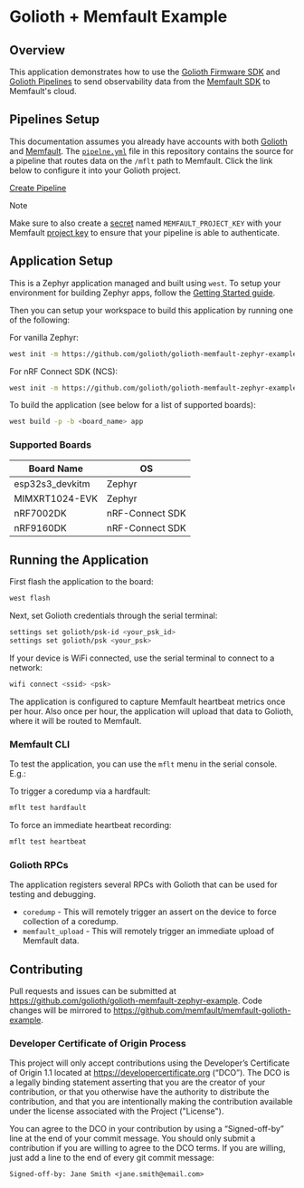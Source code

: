 # Golioth + Memfault Example

## Overview

This application demonstrates how to use the [Golioth Firmware
SDK](https://github.com/golioth/golioth-firmware-sdk) and [Golioth
Pipelines](https://docs.golioth.io/data-routing) to send observability data from
the [Memfault SDK](https://github.com/memfault/memfault-firmware-sdk) to
Memfault's cloud.

## Pipelines Setup

This documentation assumes you already have accounts with both
[Golioth](https://console.golioth.io/) and
[Memfault](https://app.memfault.com/). The [`pipelne.yml`](pipipeline.yml) file
in this repository contains the source for a pipeline that routes data on the
`/mflt` path to Memfault. Click the link below to configure it into your Golioth
project.

<a href='https://console.golioth.io/pipeline?name=Memfault&pipeline=ZmlsdGVyOgogIHBhdGg6ICIvbWZsdCIKICBjb250ZW50X3R5cGU6IGFwcGxpY2F0aW9uL29jdGV0LXN0cmVhbQpzdGVwczoKICAtIG5hbWU6IHN0ZXAwCiAgICBkZXN0aW5hdGlvbjoKICAgICAgdHlwZTogbWVtZmF1bHQKICAgICAgdmVyc2lvbjogdjEKICAgICAgcGFyYW1ldGVyczoKICAgICAgICBwcm9qZWN0X2tleTogJE1FTUZBVUxUX1BST0pFQ1RfS0VZ'>Create Pipeline</a>

> [!NOTE]
>
> Make sure to also create a
> [secret](https://docs.golioth.io/data-routing/secrets/) named
> `MEMFAULT_PROJECT_KEY` with your Memfault [project
> key](https://docs.memfault.com/docs/platform/data-routes/) to ensure that
> your pipeline is able to authenticate.

## Application Setup

This is a Zephyr application managed and built using `west`. To setup your
environment for building Zephyr apps, follow the [Getting Started guide](https://docs.zephyrproject.org/latest/getting_started/index.html).

Then you can setup your workspace to build this application by running one of
the following:

For vanilla Zephyr:

```bash
west init -m https://github.com/golioth/golioth-memfault-zephyr-example.git
```

For nRF Connect SDK (NCS):

```bash
west init -m https://github.com/golioth/golioth-memfault-zephyr-example.git --mf west-ncs.yml
```

To build the application (see below for a list of supported boards):

```bash
west build -p -b <board_name> app
```

### Supported Boards

| Board Name      | OS              |
| --------------- | --------------- |
| esp32s3_devkitm | Zephyr          |
| MIMXRT1024-EVK  | Zephyr          |
| nRF7002DK       | nRF-Connect SDK |
| nRF9160DK       | nRF-Connect SDK |

## Running the Application

First flash the application to the board:

```bash
west flash
```

Next, set Golioth credentials through the serial terminal:

```bash
settings set golioth/psk-id <your_psk_id>
settings set golioth/psk <your_psk>
```

If your device is WiFi connected, use the serial terminal to connect to a
network:

```bash
wifi connect <ssid> <psk>
```

The application is configured to capture Memfault heartbeat metrics once per
hour. Also once per hour, the application will upload that data to Golioth,
where it will be routed to Memfault.

### Memfault CLI

To test the application, you can use the `mflt` menu in the serial console. E.g.:

To trigger a coredump via a hardfault:

```bash
mflt test hardfault
```

To force an immediate heartbeat recording:

```bash
mflt test heartbeat
```

### Golioth RPCs

The application registers several RPCs with Golioth that can be used for
testing and debugging.

- `coredump` - This will remotely trigger an assert on the device to force
  collection of a coredump.
- `memfault_upload` - This will remotely trigger an immediate upload of
Memfault data.

## Contributing

Pull requests and issues can be submitted at
https://github.com/golioth/golioth-memfault-zephyr-example. Code changes will
be mirrored to https://github.com/memfault/memfault-golioth-example.

### Developer Certificate of Origin Process

This project will only accept contributions using the Developer’s Certificate of Origin 1.1 located
at https://developercertificate.org (“DCO”). The DCO is a legally binding statement asserting that
you are the creator of your contribution, or that you otherwise have the authority to distribute
the contribution, and that you are intentionally making the contribution available under the
license associated with the Project ("License").

You can agree to the DCO in your contribution by using a “Signed-off-by” line at the end of your
commit message. You should only submit a contribution if you are willing to agree to the DCO terms.
If you are willing, just add a line to the end of every git commit message:

```
Signed-off-by: Jane Smith <jane.smith@email.com>
```
